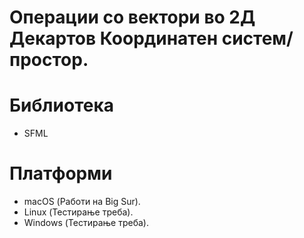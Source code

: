 # Операции со вектори во 2Д Декартов Координатен систем/простор.

# Библиотека
- SFML

# Платформи
- macOS (Работи на Big Sur).
- Linux (Тестирање треба).
- Windows (Тестирање треба).
